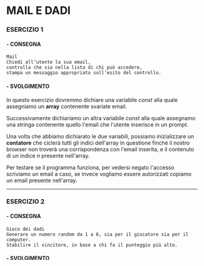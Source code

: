 # MAIL E DADI

### ESERCIZIO 1

#### - CONSEGNA

```
Mail
Chiedi all’utente la sua email,
controlla che sia nella lista di chi può accedere,
stampa un messaggio appropriato sull’esito del controllo.
```

#### - SVOLGIMENTO

In questo esercizio dovremmo dichiare una variabile _const_ alla quale assegniamo un **array** contenente svariate email. 

Successivamente dichiariamo un altra variabile _const_ alla quale assegnamo una stringa contenente quello l'email che l'utente inserisce in un prompt. 

Una volta che abbiamo dichiarato le due variabili, possiamo inizializzare un **contatore** che ciclerà tutti gli indici dell'array in questione finché il nostro browser non troverà una corrispondenza con l'email inserita, e il contenuto di un indice _n_ presente nell'array. 

Per testare se il programma funziona, per vedersi negato l'accesso scriviamo un email a caso, se invece vogliamo essere autorizzati copiamo un email presente nell'array.

----

### ESERCIZIO 2

#### - CONSEGNA

```
Gioco dei dadi
Generare un numero random da 1 a 6, sia per il giocatore sia per il computer.
Stabilire il vincitore, in base a chi fa il punteggio più alto.
```

#### - SVOLGIMENTO

In questo esercizio, non avremo bisogno di altro se non di due variabili (una per l'utente e una per il computer) alle quali assegniamo due numeri randomici. Dichiariamo la funzione di calcolo di numero randomico in questo modo:

```JS
Math.floor((Math.random() * 6) + 1);
```
per far si che i numeri partano da 1 a 6.

Successivamente dovremo semplicemente usare una condizione per stabilire se il numero dell'utente è maggiore di quello del computer, e viceversa. Verranno stampati in console i numeri generati e il nome del vincitore.

## CONSIDERAZIONI POST ESERCIZI

JS sta diventando sempre più divertente e piano piano sto entrando nell'ottica del suo funzionamento. Se nell'esercizio del form del biglietto ho impiegato quasi tutta la giornata per svolgerlo, questo e FizzBuzz mi hanno portato via rispettivamente 50 e 25 minuti. Ho notato che spesso cambio approccio rispetto a quello dettato sul readme, ma credo sia normale perché ci vuole allenamento per capire se l'approccio pensato prima di scrivere codice, rispetta tutti i casi che si possono verificare successivamente.

P.S. Dando un occhiata all'esercizio il giorno dopo mi sono accorto che in quello delle mail c'erano due problemi. Il primo è la presenza di un break che esce dal ciclo alla prima email non corrispondente. Rimosso il break è sorto il problema che la console stampava n messaggi di errore quante erano le email non corrispondenti. Per ovviare a questo, abbiamo dichiarare una variabile **status** che è false di default, ma diventa true se l'email corrisponde. Appena l'email corrisponde si esce dal ciclo, viene verificato il contenuto di **status**, e viene stmapato un messaggio di conseguenza.